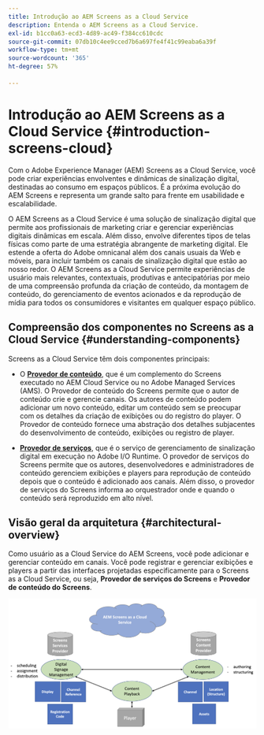 ```yaml
---
title: Introdução ao AEM Screens as a Cloud Service
description: Entenda o AEM Screens as a Cloud Service.
exl-id: b1cc0a63-ecd3-4d89-ac49-f384cc610cdc
source-git-commit: 07db10c4ee9cced7b6a697fe4f41c99eaba6a39f
workflow-type: tm+mt
source-wordcount: '365'
ht-degree: 57%

---
```



# Introdução ao AEM Screens as a Cloud Service {#introduction-screens-cloud}

Com o Adobe Experience Manager (AEM) Screens as a Cloud Service, você pode criar experiências envolventes e dinâmicas de sinalização digital, destinadas ao consumo em espaços públicos. É a próxima evolução do AEM Screens e representa um grande salto para frente em usabilidade e escalabilidade.

O AEM Screens as a Cloud Service é uma solução de sinalização digital que permite aos profissionais de marketing criar e gerenciar experiências digitais dinâmicas em escala. Além disso, envolve diferentes tipos de telas físicas como parte de uma estratégia abrangente de marketing digital. Ele estende a oferta do Adobe omnicanal além dos canais usuais da Web e móveis, para incluir também os canais de sinalização digital que estão ao nosso redor. O AEM Screens as a Cloud Service permite experiências de usuário mais relevantes, contextuais, produtivas e antecipatórias por meio de uma compreensão profunda da criação de conteúdo, da montagem de conteúdo, do gerenciamento de eventos acionados e da reprodução de mídia para todos os consumidores e visitantes em qualquer espaço público.

## Compreensão dos componentes no Screens as a Cloud Service {#understanding-components}

Screens as a Cloud Service têm dois componentes principais:

* O **[Provedor de conteúdo](https://experienceleague.adobe.com/docs/experience-manager-cloud-service/content/screens-as-cloud-service/configure-screens-cloud/using-screens-content-provider.html)**, que é um complemento do Screens executado no AEM Cloud Service ou no Adobe Managed Services (AMS). O Provedor de conteúdo do Screens permite que o autor de conteúdo crie e gerencie canais. Os autores de conteúdo podem adicionar um novo conteúdo, editar um conteúdo sem se preocupar com os detalhes da criação de exibições ou do registro do player. O Provedor de conteúdo fornece uma abstração dos detalhes subjacentes do desenvolvimento de conteúdo, exibições ou registro de player.

* **[Provedor de serviços](https://experienceleague.adobe.com/docs/experience-manager-cloud-service/content/screens-as-cloud-service/configure-screens-cloud/navigating-to-screens-services-provider.html)**, que é o serviço de gerenciamento de sinalização digital em execução no Adobe I/O Runtime. O provedor de serviços do Screens permite que os autores, desenvolvedores e administradores de conteúdo gerenciem exibições e players para reprodução de conteúdo depois que o conteúdo é adicionado aos canais. Além disso, o provedor de serviços do Screens informa ao orquestrador onde e quando o conteúdo será reproduzido em alto nível.


## Visão geral da arquitetura {#architectural-overview}

Como usuário as a Cloud Service do AEM Screens, você pode adicionar e gerenciar conteúdo em canais. Você pode registrar e gerenciar exibições e players a partir das interfaces projetadas especificamente para o Screens as a Cloud Service, ou seja, **Provedor de serviços do Screens** e **Provedor de conteúdo do Screens**.

![imagem](/help/screens-cloud/assets/architecture-screenscloud.png)
